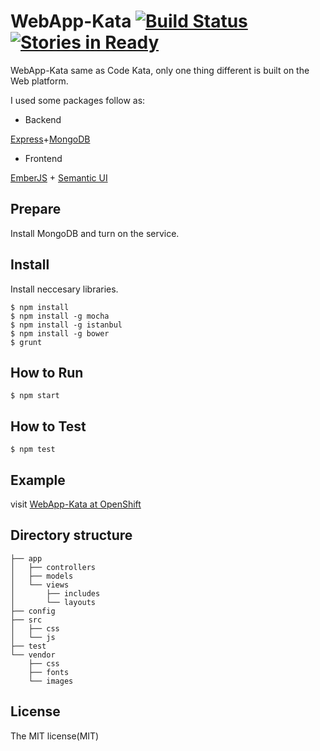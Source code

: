 # WebApp-Kata [![Build Status](https://travis-ci.org/DonaldIsFreak/WebApp-Kata.png?branch=master)](https://travis-ci.org/DonaldIsFreak/WebApp-Kata) [![Stories in Ready](https://badge.waffle.io/donaldisfreak/webapp-kata.png?label=ready)](https://waffle.io/donaldisfreak/webapp-kata)

WebApp-Kata same as Code Kata, only one thing different is built on the Web platform.

I used some packages follow as:

+ Backend

[Express](http://expressjs.com/)+[MongoDB](http://www.mongodb.org/)

+ Frontend

[EmberJS](http://emberjs.com/) + [Semantic UI](http://semantic-ui.com/)

## Prepare

Install MongoDB and turn on the service.

## Install

Install neccesary libraries.

```shell
$ npm install
$ npm install -g mocha
$ npm install -g istanbul
$ npm install -g bower
$ grunt
```

## How to Run

```shell
$ npm start
```
## How to Test

```shell
$ npm test
```

## Example

visit [WebApp-Kata at OpenShift](http://nodejstut-donaldisfreak.rhcloud.com/)

## Directory structure

```
├── app
│   ├── controllers
│   ├── models
│   └── views
│       ├── includes
│       └── layouts
├── config
├── src
│   ├── css
│   └── js
├── test
└── vendor
    ├── css
    ├── fonts
    └── images
```

## License

The MIT license(MIT)
